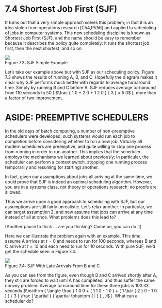 # 7.4 Shortest Job First (SJF)  

It turns out that a very simple approach solves this problem; in fact it is an idea stolen from operations research [C54,PV56] and applied to scheduling of jobs in computer systems. This new scheduling discipline is known as Shortest Job First (SJF), and the name should be easy to remember because it describes the policy quite completely: it runs the shortest job first, then the next shortest, and so on.  

![](images/4f92f0bb19e7ead28329234160fb2f785f6e130a871ed8933577e219200e12cf.jpg)  
Figure 7.3: SJF Simple Example  

Let’s take our example above but with SJF as our scheduling policy. Figure 7.3 shows the results of running A, $\mathsf { B } ,$ and C. Hopefully the diagram makes it clear why SJF performs much better with regards to average turnaround time. Simply by running B and C before A, SJF reduces average turnaround from 110 seconds to 50 ( $\frac { 1 0 + 2 0 + 1 2 0 } { 3 } = 5 0$ ), more than a factor of two improvement.  

# ASIDE: PREEMPTIVE SCHEDULERS  

In the old days of batch computing, a number of non-preemptive schedulers were developed; such systems would run each job to completion before considering whether to run a new job. Virtually all modern schedulers are preemptive, and quite willing to stop one process from running in order to run another. This implies that the scheduler employs the mechanisms we learned about previously; in particular, the scheduler can perform a context switch, stopping one running process temporarily and resuming (or starting) another.  

In fact, given our assumptions about jobs all arriving at the same time, we could prove that SJF is indeed an optimal scheduling algorithm. However, you are in a systems class, not theory or operations research; no proofs are allowed.  

Thus we arrive upon a good approach to scheduling with SJF, but our assumptions are still fairly unrealistic. Let’s relax another. In particular, we can target assumption 2, and now assume that jobs can arrive at any time instead of all at once. What problems does this lead to?  

(Another pause to think ... are you thinking? Come on, you can do it)  

Here we can illustrate the problem again with an example. This time, assume A arrives at $t = 0$ and needs to run for 100 seconds, whereas B and C arrive at $t = 1 0$ and each need to run for 10 seconds. With pure SJF, we’d get the schedule seen in Figure 7.4.  

![](images/58713f79e27a618792852b6378d5632493d235bef2cb0c6344769c61007e50ed.jpg)  
Figure 7.4: SJF With Late Arrivals From B and C  

As you can see from the figure, even though B and C arrived shortly after A, they still are forced to wait until A has completed, and thus suffer the same convoy problem. Average turnaround time for these three jobs is 103.33 seconds $\mathrm { \langle \frac { 1 0 0 + ( 1 1 0 - 1 0 ) + ( 1 \bar { 2 } 0 - 1 0 ) } { 3 } \frac { \partial } { \partial \phantom { | } } , }$ ). What can a scheduler do?  

